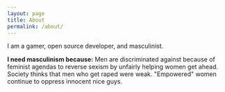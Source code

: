 ```yaml
---
layout: page
title: About
permalink: /about/
---
```


I am a gamer, open source developer, and masculinist.

**I need masculinism because:**
	Men are discriminated against because of feminist agendas to reverse sexism by unfairly helping women get ahead.
	Society thinks that men who get raped were weak.
	"Empowered" women continue to oppress innocent nice guys.

